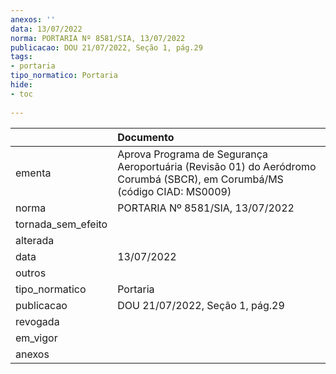 ```yaml
---
anexos: ''
data: 13/07/2022
norma: PORTARIA Nº 8581/SIA, 13/07/2022
publicacao: DOU 21/07/2022, Seção 1, pág.29
tags:
- portaria
tipo_normatico: Portaria
hide: 
- toc 
 
---
```


|                    | Documento                                                                                                                |
|:-------------------|:-------------------------------------------------------------------------------------------------------------------------|
| ementa             | Aprova Programa de Segurança Aeroportuária (Revisão 01) do Aeródromo Corumbá (SBCR), em Corumbá/MS (código CIAD: MS0009) |
| norma              | PORTARIA Nº 8581/SIA, 13/07/2022                                                                                         |
| tornada_sem_efeito |                                                                                                                          |
| alterada           |                                                                                                                          |
| data               | 13/07/2022                                                                                                               |
| outros             |                                                                                                                          |
| tipo_normatico     | Portaria                                                                                                                 |
| publicacao         | DOU 21/07/2022, Seção 1, pág.29                                                                                          |
| revogada           |                                                                                                                          |
| em_vigor           |                                                                                                                          |
| anexos             |                                                                                                                          |